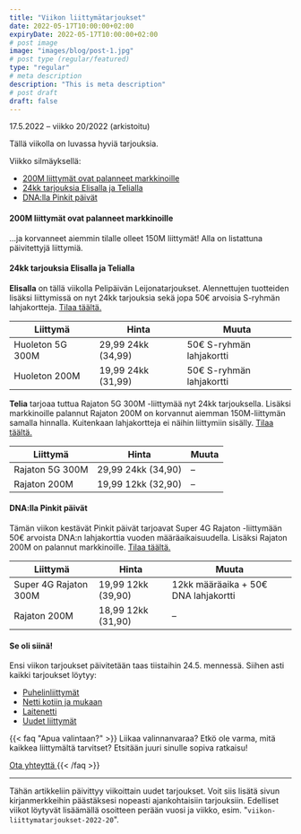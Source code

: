 ```yaml
---
title: "Viikon liittymätarjoukset"
date: 2022-05-17T10:00:00+02:00
expiryDate: 2022-05-17T10:00:00+02:00
# post image
image: "images/blog/post-1.jpg"
# post type (regular/featured)
type: "regular"
# meta description
description: "This is meta description"
# post draft
draft: false
---
```


17.5.2022 – viikko 20/2022 (arkistoitu)

Tällä viikolla on luvassa hyviä tarjouksia.

Viikko silmäyksellä:
* [200M liittymät ovat palanneet markkinoille](#1)
* [24kk tarjouksia Elisalla ja Telialla](#2)
* [DNA:lla Pinkit päivät](#3)

<a name="1"></a>
#### 200M liittymät ovat palanneet markkinoille
...ja korvanneet aiemmin tilalle olleet 150M liittymät! Alla on listattuna päivitettyjä liittymiä.

<a name="2"></a>
#### 24kk tarjouksia Elisalla ja Telialla
**Elisalla** on tällä viikolla Pelipäivän Leijonatarjoukset. Alennettujen tuotteiden lisäksi liittymissä on nyt 24kk tarjouksia sekä jopa 50€ arvoisia S-ryhmän lahjakortteja. [Tilaa täältä.](https://elisa.fi/kauppa/erikoistarjous)

|Liittymä|Hinta|Muuta|
|---|---|---|
|Huoleton 5G 300M|29,99 24kk (34,99)|50€ S-ryhmän lahjakortti|
|Huoleton 200M|19,99 24kk (31,99)|50€ S-ryhmän lahjakortti|

**Telia** tarjoaa tuttua Rajaton 5G 300M -liittymää nyt 24kk tarjouksella. Lisäksi markkinoille palannut Rajaton 200M on korvannut aiemman 150M-liittymän samalla hinnalla. Kuitenkaan lahjakortteja ei näihin liittymiin sisälly. [Tilaa täältä.](https://www.telia.fi/kampanjat/liittymat/huippudiili)

|Liittymä|Hinta|Muuta|
|---|---|---|
|Rajaton 5G 300M|29,99 24kk (34,90)|–|
|Rajaton 200M|19,99 12kk (32,90)|–|

<a name="3"></a>
#### DNA:lla Pinkit päivät
Tämän viikon kestävät Pinkit päivät tarjoavat Super 4G Rajaton -liittymään 50€ arvoista DNA:n lahjakorttia vuoden määräaikaisuudella. Lisäksi Rajaton 200M on palannut markkinoille. [Tilaa täältä.](https://www.dna.fi/sinunhintasi)

|Liittymä|Hinta|Muuta|
|---|---|---|
|Super 4G Rajaton 300M|19,99 12kk (39,90)|12kk määräaika + 50€ DNA lahjakortti|
|Rajaton 200M|18,99 12kk (31,90)|–|

<a name="4"></a>
<a name="5"></a>
<a name="6"></a>

#### Se oli siinä!
Ensi viikon tarjoukset päivitetään taas tiistaihin 24.5. mennessä. Siihen asti kaikki tarjoukset löytyy:
* [Puhelinliittymät](/liittymat/puhelin)
* [Netti kotiin ja mukaan](/liittymat/netti)
* [Laitenetti](/liittymat/laite)
* [Uudet liittymät](/liittymat/uusi-liittyma)

<a name="help"></a>

{{< faq "Apua valintaan?" >}}
Liikaa valinnanvaraa? Etkö ole varma, mitä kaikkea liittymältä tarvitset? Etsitään juuri sinulle sopiva ratkaisu!

[Ota yhteyttä <i class="fas fa-arrow-right"></i>](/ota-yhteytta)
{{< /faq >}}

<hr>

Tähän artikkeliin päivittyy viikoittain uudet tarjoukset. Voit siis lisätä sivun kirjanmerkkeihin päästäksesi nopeasti ajankohtaisiin tarjouksiin. Edelliset viikot löytyvät lisäämällä osoitteen perään vuosi ja viikko, esim. "`viikon-liittymatarjoukset-2022-20`".
